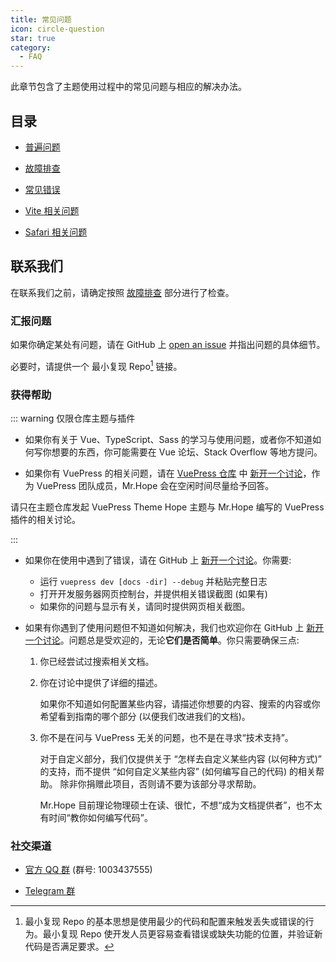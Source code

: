```yaml
---
title: 常见问题
icon: circle-question
star: true
category:
  - FAQ
---
```


此章节包含了主题使用过程中的常见问题与相应的解决办法。

<!-- more -->

## 目录

- [普遍问题](common-question.md)

- [故障排查](troubleshooting.md)

- [常见错误](common-error.md)

- [Vite 相关问题](vite.md)

- [Safari 相关问题](safari.md)

## 联系我们

在联系我们之前，请确定按照 [故障排查](troubleshooting.md) 部分进行了检查。

### 汇报问题

如果你确定某处有问题，请在 GitHub 上 [open an issue](https://github.com/vuepress-theme-hope/vuepress-theme-hope/issues/new/choose) 并指出问题的具体细节。

必要时，请提供一个 最小复现 Repo[^minimal-reproduction-repo] 链接。

[^minimal-reproduction-repo]: 最小复现 Repo 的基本思想是使用最少的代码和配置来触发丢失或错误的行为。最小复现 Repo 使开发人员更容易查看错误或缺失功能的位置，并验证新代码是否满足要求。

### 获得帮助

::: warning 仅限仓库主题与插件

- 如果你有关于 Vue、TypeScript、Sass 的学习与使用问题，或者你不知道如何写你想要的东西，你可能需要在 Vue 论坛、Stack Overflow 等地方提问。

- 如果你有 VuePress 的相关问题，请在 [VuePress 仓库](https://github.com/vuepress/vuepress-next) 中 [新开一个讨论](https://github.com/vuepress/vuepress-next/discussions/new)，作为 VuePress 团队成员，Mr.Hope 会在空闲时间尽量给予回答。

请只在主题仓库发起 VuePress Theme Hope 主题与 Mr.Hope 编写的 VuePress 插件的相关讨论。

:::

- 如果你在使用中遇到了错误，请在 GitHub 上 [新开一个讨论](https://github.com/vuepress-theme-hope/vuepress-theme-hope/discussions/new)。你需要:

  - 运行 `vuepress dev [docs -dir] --debug` 并粘贴完整日志
  - 打开开发服务器网页控制台，并提供相关错误截图 (如果有)
  - 如果你的问题与显示有关，请同时提供网页相关截图。

- 如果有你遇到了使用问题但不知道如何解决，我们也欢迎你在 GitHub 上 [新开一个讨论](https://github.com/vuepress-theme-hope/vuepress-theme-hope/discussions/new)。问题总是受欢迎的，无论**它们是否简单**。你只需要确保三点:

  1. 你已经尝试过搜索相关文档。

  1. 你在讨论中提供了详细的描述。

     如果你不知道如何配置某些内容，请描述你想要的内容、搜索的内容或你希望看到指南的哪个部分 (以便我们改进我们的文档)。

  1. 你不是在问与 VuePress 无关的问题，也不是在寻求“技术支持”。

     对于自定义部分，我们仅提供关于 “怎样去自定义某些内容 (以何种方式)” 的支持，而不提供 “如何自定义某些内容” (如何编写自己的代码) 的相关帮助。 除非你捐赠此项目，否则请不要为该部分寻求帮助。

     Mr.Hope 目前理论物理硕士在读、很忙，不想“成为文档提供者”，也不太有时间“教你如何编写代码”。

### 社交渠道

- [官方 QQ 群](https://jq.qq.com/?_wv=1027&k=rATJyxGK) (群号: 1003437555)

- [Telegram 群](https://t.me/vuepressthemehope)
